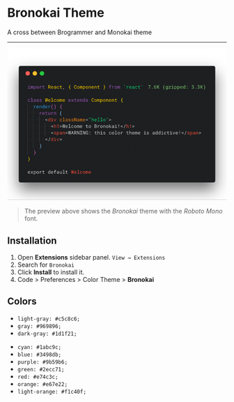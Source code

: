 # Bronokai Theme

A cross between Brogrammer and Monokai theme

---

![Preview](https://raw.githubusercontent.com/berikiushi/vscode-bronokai-theme/master/images/screenshot.png)

> The preview above shows the _Bronokai_ theme with the _Roboto Mono_ font.

## Installation

1. Open **Extensions** sidebar panel. `View → Extensions`
2. Search for `Bronokai`
3. Click **Install** to install it.
4. Code > Preferences > Color Theme > **Bronokai**

## Colors

- `light-gray: #c5c8c6;`
- `gray: #969896;`
- `dark-gray: #1d1f21;`

* `cyan: #1abc9c;`
* `blue: #3498db;`
* `purple: #9b59b6;`
* `green: #2ecc71;`
* `red: #e74c3c;`
* `orange: #e67e22;`
* `light-orange: #f1c40f;`

